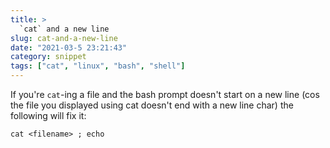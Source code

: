 ```yaml
---
title: >
  `cat` and a new line
slug: cat-and-a-new-line
date: "2021-03-5 23:21:43"
category: snippet
tags: ["cat", "linux", "bash", "shell"]
---
```


If you're `cat`-ing a file and the bash prompt doesn't start on a new line (cos
the file you displayed using cat doesn't end with a new line char) the
following will fix it:

`cat <filename> ; echo`
